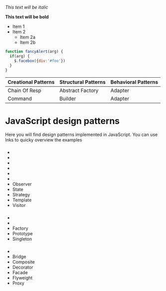 
*This text will be italic*

**This text will be bold**

* Item 1
* Item 2
  * Item 2a
  * Item 2b

```javascript
function fancyAlert(arg) {
  if(arg) {
    $.facebox({div:'#foo'})
  }
}
```

Creational Patterns | Structural Patterns | Behavioral Patterns
------------ | ------------- |  ------------- 
Chain Of Resp | Abstract Factory |Adapter
Command |  Builder | Adapter

# JavaScript design patterns 

Here you will find design patterns implemented in JavaScript. 
You can use lnks to quicky overview the examples

### 

* 
* 
* 
* 
* 
* 
* Observer
* State
* Strategy
* Template
* Visitor


### 

* 
* 
* Factory
* Prototype
* Singleton

### 

* 
* Bridge
* Composite
* Decorator
* Facade
* Flyweight
* Proxy